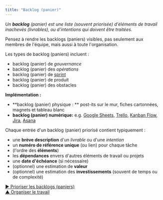 ```yaml
---
title: "Backlog (panier)"
---
```



_Un **backlog** (panier) est une liste (souvent priorisée) d'éléments de travail inachevés (livrables), ou d'intentions qui doivent être traitées._

Pensez à rendre les backlogs (paniers) visibles, pas seulement aux membres de l'équipe, mais aussi à toute l'organisation.

Les types de backlog (paniers) incluent :

- backlog (panier) de <dfn data-info="Gouvernance: L&apos;acte de fixer des objectifs et de prendre et de modifier des décisions qui guident les gens pour les accomplir.">gouvernance</dfn>
- backlog (panier) des <dfn data-info="Opérations: Faire le travail et organiser les activités quotidiennes selon les contraintes définies par la gouvernance.">opérations</dfn>
- backlog (panier) de [sprint](planning-and-review-meetings.html)
- backlog (panier) de produit
- backlog (panier) des obstacles

**Implémentation :**

- **backlog (panier) physique : ** post-its sur le mur, fiches cartonnées, magnets et tableau blanc
- **backlog (panier) numérique:** e.g. [Google Sheets](https://www.google.com/sheets/about/), [Trello](https://trello.com/), [Kanban Flow](https://kanbanflow.com/), [Jira](https://www.atlassian.com/software/jira), [Asana](https://asana.com/)

Chaque entrée d'un backlog (panier) priorisé contient typiquement :

- une **brève description** d'un <dfn data-info="Livrable: Un produit, un service, un composant ou un matériel fourni en réponse à une intention organisationnelle.">livrable</dfn> ou d'une <dfn data-info="Moteur organisationnel: Une intention est le motif d’une personne ou d’un groupe à répondre à une situation particulière. Une intention est considérée comme une **intention organisationnelle** si y répondre aiderait l’organisation à générer de la valeur, à éliminer du gaspillage ou à éviter des conséquences inattendues.">intention</dfn>
- un **numéro de référence unique** (ou lien) pour chaque tâche
- (l'ordre des **éléments**)
- les **dépendances** envers d'autres éléments de travail ou projets
- une **date d'échéance** (si nécessaire)
- (optionnel) une estimation de **valeur** 
- (optionnel) une estimation des **investissements** (souvent de temps ou de complexité)

[&#9654; Prioriser les backlogs (paniers)](prioritize-backlogs.html)<br/>[&#9650; Organiser le travail](organizing-work.html)

